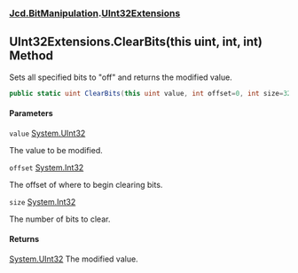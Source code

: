 ### [Jcd.BitManipulation](Jcd.BitManipulation.md 'Jcd.BitManipulation').[UInt32Extensions](Jcd.BitManipulation.UInt32Extensions.md 'Jcd.BitManipulation.UInt32Extensions')

## UInt32Extensions.ClearBits(this uint, int, int) Method

Sets all specified bits to "off" and returns the modified value.

```csharp
public static uint ClearBits(this uint value, int offset=0, int size=32);
```
#### Parameters

<a name='Jcd.BitManipulation.UInt32Extensions.ClearBits(thisuint,int,int).value'></a>

`value` [System.UInt32](https://docs.microsoft.com/en-us/dotnet/api/System.UInt32 'System.UInt32')

The value to be modified.

<a name='Jcd.BitManipulation.UInt32Extensions.ClearBits(thisuint,int,int).offset'></a>

`offset` [System.Int32](https://docs.microsoft.com/en-us/dotnet/api/System.Int32 'System.Int32')

The offset of where to begin clearing bits.

<a name='Jcd.BitManipulation.UInt32Extensions.ClearBits(thisuint,int,int).size'></a>

`size` [System.Int32](https://docs.microsoft.com/en-us/dotnet/api/System.Int32 'System.Int32')

The number of bits to clear.

#### Returns
[System.UInt32](https://docs.microsoft.com/en-us/dotnet/api/System.UInt32 'System.UInt32')
The modified value.